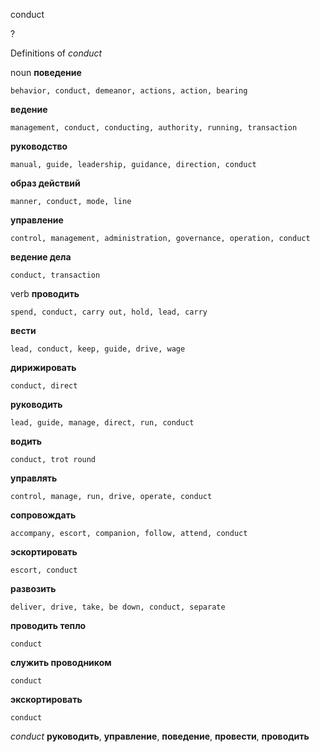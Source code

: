 conduct

?


Definitions of _conduct_

noun
**поведение**

    behavior, conduct, demeanor, actions, action, bearing
**ведение**

    management, conduct, conducting, authority, running, transaction
**руководство**

    manual, guide, leadership, guidance, direction, conduct
**образ действий**

    manner, conduct, mode, line
**управление**

    control, management, administration, governance, operation, conduct
**ведение дела**

    conduct, transaction

verb
**проводить**

    spend, conduct, carry out, hold, lead, carry
**вести**

    lead, conduct, keep, guide, drive, wage
**дирижировать**

    conduct, direct
**руководить**

    lead, guide, manage, direct, run, conduct
**водить**

    conduct, trot round
**управлять**

    control, manage, run, drive, operate, conduct
**сопровождать**

    accompany, escort, companion, follow, attend, conduct
**эскортировать**

    escort, conduct
**развозить**

    deliver, drive, take, be down, conduct, separate
**проводить тепло**

    conduct
**служить проводником**

    conduct
**экскортировать**

    conduct

_conduct_
**руководить**, **управление**, **поведение**, **провести**, **проводить**